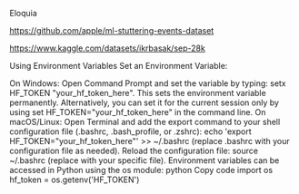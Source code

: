 Eloquia

https://github.com/apple/ml-stuttering-events-dataset

https://www.kaggle.com/datasets/ikrbasak/sep-28k


Using Environment Variables
Set an Environment Variable:

On Windows:
Open Command Prompt and set the variable by typing: setx HF_TOKEN "your_hf_token_here". This sets the environment variable permanently.
Alternatively, you can set it for the current session only by using set HF_TOKEN="your_hf_token_here" in the command line.
On macOS/Linux:
Open Terminal and add the export command to your shell configuration file (.bashrc, .bash_profile, or .zshrc): echo 'export HF_TOKEN="your_hf_token_here"' >> ~/.bashrc (replace .bashrc with your configuration file as needed).
Reload the configuration file: source ~/.bashrc (replace with your specific file).
Environment variables can be accessed in Python using the os module:
python
Copy code
import os
hf_token = os.getenv('HF_TOKEN')
